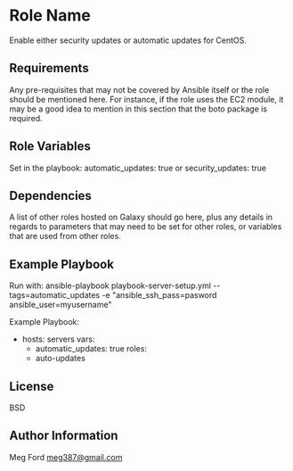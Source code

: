 Role Name
=========

Enable either security updates or automatic updates for CentOS.

Requirements
------------

Any pre-requisites that may not be covered by Ansible itself or the role should be mentioned here. For instance, if the role uses the EC2 module, it may be a good idea to mention in this section that the boto package is required.

Role Variables
--------------
Set in the playbook:
	automatic_updates: true or security_updates: true

Dependencies
------------

A list of other roles hosted on Galaxy should go here, plus any details in regards to parameters that may need to be set for other roles, or variables that are used from other roles.

Example Playbook
----------------
Run with:
 ansible-playbook playbook-server-setup.yml --tags=automatic_updates -e "ansible_ssh_pass=pasword ansible_user=myusername"

Example Playbook:
- hosts: servers
  vars:
  - automatic_updates: true
  roles:
  - auto-updates

License
-------

BSD

Author Information
------------------

Meg Ford meg387@gmail.com
